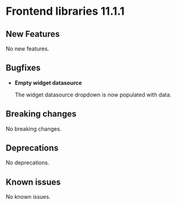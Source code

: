 # Frontend libraries 11.1.1

## New Features

No new features.

## Bugfixes

* **Empty widget datasource**

  The widget datasource dropdown is now populated with data.

## Breaking changes

No breaking changes.

## Deprecations

No deprecations.

## Known issues

No known issues.
